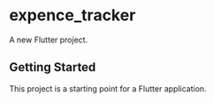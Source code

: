 # expence_tracker

A new Flutter project.

## Getting Started

This project is a starting point for a Flutter application.

